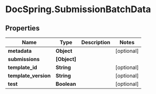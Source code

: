 # DocSpring.SubmissionBatchData

## Properties

Name | Type | Description | Notes
------------ | ------------- | ------------- | -------------
**metadata** | **Object** |  | [optional] 
**submissions** | **[Object]** |  | 
**template_id** | **String** |  | [optional] 
**template_version** | **String** |  | [optional] 
**test** | **Boolean** |  | [optional] 


